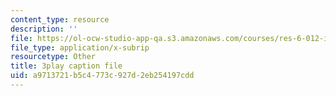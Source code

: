 ```yaml
---
content_type: resource
description: ''
file: https://ol-ocw-studio-app-qa.s3.amazonaws.com/courses/res-6-012-introduction-to-probability-spring-2018/a9713721b5c4773c927d2eb254197cdd_gJSPef9zC0c.srt
file_type: application/x-subrip
resourcetype: Other
title: 3play caption file
uid: a9713721-b5c4-773c-927d-2eb254197cdd
---
```

